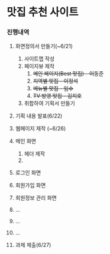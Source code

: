 # 맛집 추천 사이트

### 진행내역

1. 화면정의서 만들기(~6/21)

   1. 사이트맵 작성
   2. 페이지뷰 제작
      1. ~~메인 페이지(Best 맛집) - 이동준~~
      2. ~~지역별 맛집 - 이정석~~
      3. ~~메뉴별 맛집 - 임수~~
      4. ~~TV 방영 맛집 - 김지호~~
   3. 취합하여 기획서 만들기

2.  기획 내용 발표(6/22)

3.  웹페이지 제작 (~6/26)

   4. 메인 화면
      1. 헤더 제작
      2.  

   5. 로그인 화면

   6. 회원가입 화면
   7. 회원정보 관리 화면
   8. ...
   9.  ...
   10. ...

4.  과제 제출(6/27)
